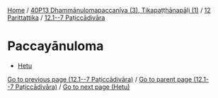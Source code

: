 
[Home](/) / [40P13 Dhammānulomapaccanīya (3), Tikapaṭṭhānapāḷi (1)](../...md) / [12 Parittattika](...md) / [12.1--7 Paṭiccādivāra](../40P13/12/12.1--7.md)

# Paccayānuloma

* [Hetu](Paccayanuloma/Hetu.md)

[Go to previous page (12.1--7 Paṭiccādivāra)](../40P13/12/12.1--7.md) / [Go to parent page (12.1--7 Paṭiccādivāra)](../40P13/12/12.1--7.md) / [Go to next page (Hetu)](Paccayanuloma/Hetu.md)


